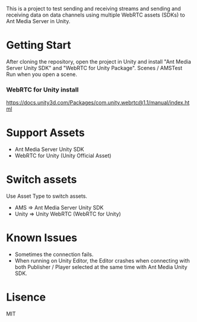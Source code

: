 This is a project to test sending and receiving streams and sending and receiving data on data channels using multiple WebRTC assets (SDKs) to Ant Media Server in Unity.

# Getting Start  
After cloning the repository, open the project in Unity and install "Ant Media Server Unity SDK" and "WebRTC for Unity Package".
Scenes / AMSTest Run when you open a scene.

### WebRTC for Unity install
https://docs.unity3d.com/Packages/com.unity.webrtc@1.1/manual/index.html

# Support Assets
* Ant Media Server Unity SDK
* WebRTC for Unity (Unity Official Asset)

# Switch assets
Use Asset Type to switch assets.
* AMS => Ant Media Server Unity SDK
* Unity => Unity WebRTC (WebRTC for Unity)

# Known Issues
* Sometimes the connection fails.
* When running on Unity Editor, the Editor crashes when connecting with both Publisher / Player selected at the same time with Ant Media Unity SDK.

# Lisence
MIT